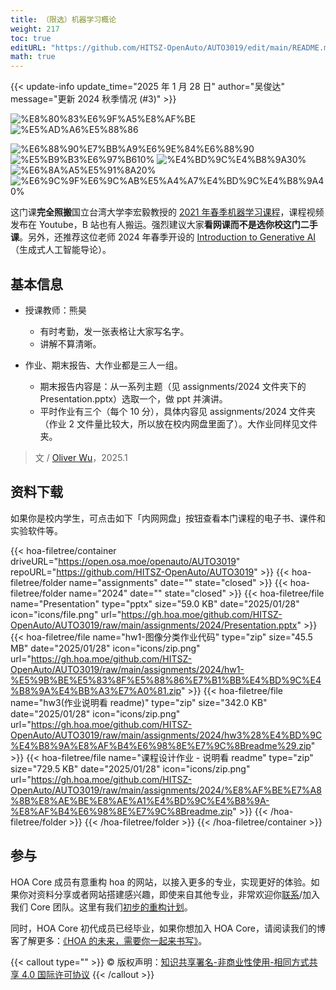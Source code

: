 ```yaml
---
title: （限选）机器学习概论
weight: 217
toc: true
editURL: "https://github.com/HITSZ-OpenAuto/AUTO3019/edit/main/README.md"
math: true
---
```


{{< update-info update_time="2025 年 1 月 28 日" author="吴俊达" message="更新 2024 秋季情况 (#3)" >}}


<div class="img-div hx:mt-4 hx:flex-row hx:justify-start hx:items-center">

![%E8%80%83%E6%9F%A5%E8%AF%BE](https://img.shields.io/badge/%E8%80%83%E6%9F%A5%E8%AF%BE-green)
![%E5%AD%A6%E5%88%86](https://img.shields.io/badge/%E5%AD%A6%E5%88%86-2-moccasin)

![%E6%88%90%E7%BB%A9%E6%9E%84%E6%88%90](https://img.shields.io/badge/%E6%88%90%E7%BB%A9%E6%9E%84%E6%88%90-gold)
![%E5%B9%B3%E6%97%B610%](https://img.shields.io/badge/%E5%B9%B3%E6%97%B6-10%25-wheat)
![%E4%BD%9C%E4%B8%9A30%](https://img.shields.io/badge/%E4%BD%9C%E4%B8%9A-30%25-wheat)
![%E6%8A%A5%E5%91%8A20%](https://img.shields.io/badge/%E6%8A%A5%E5%91%8A-20%25-wheat)
![%E6%9C%9F%E6%9C%AB%E5%A4%A7%E4%BD%9C%E4%B8%9A40%](https://img.shields.io/badge/%E6%9C%9F%E6%9C%AB%E5%A4%A7%E4%BD%9C%E4%B8%9A-40%25-wheat)

</div>

这门课**完全照搬**国立台湾大学李宏毅教授的 [2021 年春季机器学习课程](https://speech.ee.ntu.edu.tw/~hylee/ml/2021-spring.php)，课程视频发布在 Youtube，B 站也有人搬运。强烈建议大家**看网课而不是选你校这门二手课**。另外，还推荐这位老师 2024 年春季开设的 [Introduction to Generative AI](https://speech.ee.ntu.edu.tw/~hylee/genai/2024-spring.php)（生成式人工智能导论）。

## 基本信息

- 授课教师：熊昊
  - 有时考勤，发一张表格让大家写名字。
  - 讲解不算清晰。


- 作业、期末报告、大作业都是三人一组。
  - 期末报告内容是：从一系列主题（见 assignments/2024 文件夹下的 Presentation.pptx）选取一个，做 ppt 并演讲。
  - 平时作业有三个（每个 10 分），具体内容见 assignments/2024 文件夹（作业 2 文件量比较大，所以放在校内网盘里面了）。大作业同样见文件夹。

> 文 / [Oliver Wu](https://github.com/OliverWu515)，2025.1

## 资料下载

如果你是校内学生，可点击如下「内网网盘」按钮查看本门课程的电子书、课件和实验软件等。

{{< hoa-filetree/container driveURL="https://open.osa.moe/openauto/AUTO3019" repoURL="https://github.com/HITSZ-OpenAuto/AUTO3019" >}}
{{< hoa-filetree/folder name="assignments" date="" state="closed" >}}
{{< hoa-filetree/folder name="2024" date="" state="closed" >}}
{{< hoa-filetree/file name="Presentation" type="pptx" size="59.0 KB" date="2025/01/28" icon="icons/file.png" url="https://gh.hoa.moe/github.com/HITSZ-OpenAuto/AUTO3019/raw/main/assignments/2024/Presentation.pptx" >}}
{{< hoa-filetree/file name="hw1-图像分类作业代码" type="zip" size="45.5 MB" date="2025/01/28" icon="icons/zip.png" url="https://gh.hoa.moe/github.com/HITSZ-OpenAuto/AUTO3019/raw/main/assignments/2024/hw1-%E5%9B%BE%E5%83%8F%E5%88%86%E7%B1%BB%E4%BD%9C%E4%B8%9A%E4%BB%A3%E7%A0%81.zip" >}}
{{< hoa-filetree/file name="hw3(作业说明看 readme)" type="zip" size="342.0 KB" date="2025/01/28" icon="icons/zip.png" url="https://gh.hoa.moe/github.com/HITSZ-OpenAuto/AUTO3019/raw/main/assignments/2024/hw3%28%E4%BD%9C%E4%B8%9A%E8%AF%B4%E6%98%8E%E7%9C%8Breadme%29.zip" >}}
{{< hoa-filetree/file name="课程设计作业 - 说明看 readme" type="zip" size="729.5 KB" date="2025/01/28" icon="icons/zip.png" url="https://gh.hoa.moe/github.com/HITSZ-OpenAuto/AUTO3019/raw/main/assignments/2024/%E8%AF%BE%E7%A8%8B%E8%AE%BE%E8%AE%A1%E4%BD%9C%E4%B8%9A-%E8%AF%B4%E6%98%8E%E7%9C%8Breadme.zip" >}}
{{< /hoa-filetree/folder >}}
{{< /hoa-filetree/folder >}}
{{< /hoa-filetree/container >}}

## 参与

HOA Core 成员有意重构 hoa 的网站，以接入更多的专业，实现更好的体验。如果你对资料分享或者网站搭建感兴趣，即使来自其他专业，非常欢迎你[联系](mailto:hi@hoa.moe)/加入我们 Core 团队。这里有我们[初步的重构计划](https://historical-mousepad-286.notion.site/HOA-1f71751ad5fe80978c70d9e32330d7e6)。

同时，HOA Core 初代成员已经毕业，如果你想加入 HOA Core，请阅读我们的博客了解更多：[《HOA 的未来，需要你一起来书写》](https://hoa.moe/news/future-of-hoa)。

{{< callout type="" >}}
  © 版权声明：[知识共享署名-非商业性使用-相同方式共享 4.0 国际许可协议](https://creativecommons.org/licenses/by-nc-sa/4.0/)
{{< /callout >}}

